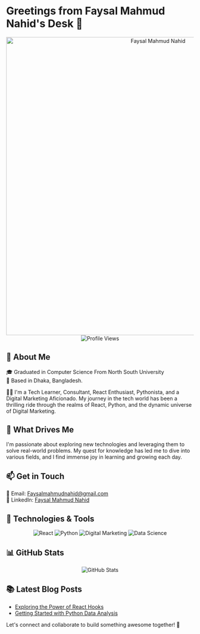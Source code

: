 # Greetings from Faysal Mahmud Nahid's Desk 👋 

<div align="center">
  <img src="https://scontent.fdac11-2.fna.fbcdn.net/v/t39.30808-6/313918756_5372181419576365_1386613558634820141_n.jpg?_nc_cat=105&cb=99be929b-3346023f&ccb=1-7&_nc_sid=300f58&_nc_eui2=AeFc9N_b6JWYbwRKUSckZBVsiy8JmvVYi2WLLwma9ViLZfuSYA5-TrXsmw7HdFHr8cceRMcurCoZXfT65vEKUcCg&_nc_ohc=ykQKhLQyfmkAX8YQOkE&_nc_ht=scontent.fdac11-2.fna&oh=00_AfCZjZ7fpdZrO8tWM51c8RUPCD5T1gLFxhp5OIR3sftGdQ&oe=64DDFAE1" alt="Faysal Mahmud Nahid" width="800"/>
</div>

<div align="center">
  <img src="https://komarev.com/ghpvc/?username=faysal-mahmud-nahid&label=Profile%20views&color=success&style=flat" alt="Profile Views" />
</div>

## 🚀 About Me

🎓 Graduated in Computer Science From North South University  
🌆 Based in Dhaka, Bangladesh.

👨‍💻 I'm a Tech Learner, Consultant, React Enthusiast, Pythonista, and a Digital Marketing Aficionado. My journey in the tech world has been a thrilling ride through the realms of React, Python, and the dynamic universe of Digital Marketing.

## 🌱 What Drives Me

I'm passionate about exploring new technologies and leveraging them to solve real-world problems. My quest for knowledge has led me to dive into various fields, and I find immense joy in learning and growing each day.

## 📫 Get in Touch

📧 Email: [Faysalmahmudnahid@gmail.com](mailto:Faysalmahmudnahid@gmail.com)  
💼 LinkedIn: [Faysal Mahmud Nahid](https://www.linkedin.com/in/Faysal-mahmud-nahid)

## 🔧 Technologies & Tools

<div align="center">
  <img src="https://img.shields.io/badge/-React-61DAFB?style=flat-square&logo=react&logoColor=white" alt="React" />
  <img src="https://img.shields.io/badge/-Python-3776AB?style=flat-square&logo=python&logoColor=white" alt="Python" />
  <img src="https://img.shields.io/badge/-Digital%20Marketing-FF6F61?style=flat-square&logo=digitalocean&logoColor=white" alt="Digital Marketing" />
  <img src="https://img.shields.io/badge/-Data%20Science-336791?style=flat-square&logo=datascience&logoColor=white" alt="Data Science" />
</div>

## 📊 GitHub Stats

<div align="center">
  <img src="https://github-readme-stats.vercel.app/api?username=yourusername&show_icons=true&theme=radical" alt="GitHub Stats" />
</div>

## 📚 Latest Blog Posts

- [Exploring the Power of React Hooks](https://yourblog.com/react-hooks-power)
- [Getting Started with Python Data Analysis](https://yourblog.com/python-data-analysis)

Let's connect and collaborate to build something awesome together! 🌟
